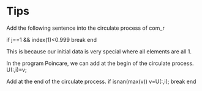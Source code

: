 # Tips
Add the following sentence into the circulate process of com_r

if j==1 && index(1)<0.999
        break
end



This is because our initial data is very special where all elements are all 1.

In the program Poincare, we can add at the begin of the circulate process.
U(:,i)=v;

Add at the end of the circulate process.
if isnan(max(v))
        v=U(:,i);
        break
    end